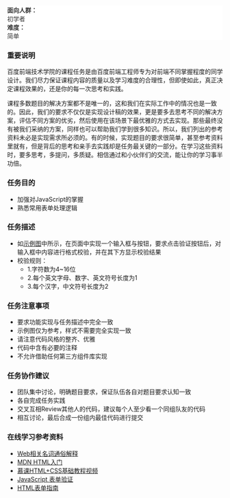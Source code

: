 <dl style="box-sizing: border-box; margin-top: 0px; margin-bottom: 20px; color: rgb(51, 51, 51); font-family: 'Helvetica Neue', Helvetica, Arial, sans-serif; font-size: 14px; font-style: normal; font-variant: normal; font-weight: normal; letter-spacing: normal; line-height: 20px; orphans: auto; text-align: start; text-indent: 0px; text-transform: none; white-space: normal; widows: 1; word-spacing: 0px; -webkit-text-stroke-width: 0px; background-color: rgb(255, 255, 255);">

<dt style="box-sizing: border-box; line-height: 1.42857; font-weight: 700;">面向人群：</dt>

<dd style="box-sizing: border-box; line-height: 1.42857; margin-left: 0px;">初学者</dd>

<dt style="box-sizing: border-box; line-height: 1.42857; font-weight: 700;">难度：</dt>

<dd style="box-sizing: border-box; line-height: 1.42857; margin-left: 0px;">简单</dd>

</dl>

### 重要说明

百度前端技术学院的课程任务是由百度前端工程师专为对前端不同掌握程度的同学设计。我们尽力保证课程内容的质量以及学习难度的合理性，但即使如此，真正决定课程效果的，还是你的每一次思考和实践。

课程多数题目的解决方案都不是唯一的，这和我们在实际工作中的情况也是一致的。因此，我们的要求不仅仅是实现设计稿的效果，更是要多去思考不同的解决方案，评估不同方案的优劣，然后使用在该场景下最优雅的方式去实现。那些最终没有被我们采纳的方案，同样也可以帮助我们学到很多知识。所以，我们列出的参考资料未必是实现需求所必须的。有的时候，实现题目的要求很简单，甚至参考资料里就有，但是背后的思考和亲手去实践却是任务最关键的一部分。在学习这些资料时，要多思考，多提问，多质疑。相信通过和小伙伴们的交流，能让你的学习事半功倍。

### 任务目的

*   加强对JavaScript的掌握
*   熟悉常用表单处理逻辑

### 任务描述

*   如[示例图](http://7xrp04.com1.z0.glb.clouddn.com/task_2_29_1.jpg)中所示，在页面中实现一个输入框与按钮，要求点击验证按钮后，对输入框中内容进行格式校验，并在其下方显示校验结果
*   校验规则：
    *   1.字符数为4~16位
    *   2.每个英文字母、数字、英文符号长度为1
    *   3.每个汉字，中文符号长度为2

### 任务注意事项

*   要求功能实现与任务描述中完全一致
*   示例图仅为参考，样式不需要完全实现一致
*   请注意代码风格的整齐、优雅
*   代码中含有必要的注释
*   不允许借助任何第三方组件库实现

### 任务协作建议

*   团队集中讨论，明确题目要求，保证队伍各自对题目要求认知一致
*   各自完成任务实践
*   交叉互相Review其他人的代码，建议每个人至少看一个同组队友的代码
*   相互讨论，最后合成一份组内最佳代码进行提交

### 在线学习参考资料

*   [Web相关名词通俗解释](https://www.zhihu.com/question/22689579)
*   [MDN HTML入门](https://developer.mozilla.org/zh-CN/docs/Web/Guide/HTML/Introduction)
*   [慕课HTML+CSS基础教程视频](http://www.imooc.com/learn/9)
*   [JavaScript 表单验证](http://www.w3school.com.cn/js/js_form_validation.asp)
*   [HTML表单指南](https://developer.mozilla.org/zh-CN/docs/Web/Guide/HTML/Forms)